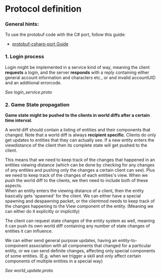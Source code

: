 # Protocol definition

### General hints:

To use the protobuf code with the C# port, follow this guide:  
* [protobuf-csharp-port Guide](https://code.google.com/p/protobuf-csharp-port/wiki/GettingStarted)

### 1. Login process

Login might be implemented in a service kind of way, meaning the client **requests** a login, and the 
server **responds** with a reply containing either general account information and characters etc.,
or and invalid accountUID and an additional errorcode.

_See login_service.proto_

### 2. Game State propagation

**Game state might be pushed to the clients in world diffs after a certain time interval.**  

A world diff should contain a listing of entities and their components that changed. Note that
a world diff is always **recipient specific**. Clients do only get updates to entities that they can actually
see. If a new entity enters the viewdistance of the client then its complete state will get pushed to the
client.  

This means that we need to keep track of the changes that happened in an entities viewing distance (which can be
done by checking for any changes of any entities and pushing only the changes a certain client can see). Plus
we need to keep track of the changes of each entities's view. When we push the world diff to the clients,
we then need to include both of these aspects.  
When an entity enters the viewing distance of a client, then the entity basically gets 'spawned' for the client.
We can either have a special spawning and despawning packet, or the clientmod needs to keep track of the changes
happening to the View component of the entity. (Meaning we can either do it explicitly or implicitly)  

The client can request state changes of the entity system as well, meaning it can push its own world diff
containing any number of state changes of entities it can influence.  

We can either send general purpose updates, having an entity-to-component association with all components that
changed for a particular entity, or we can send definite changes, affecting only special components
of some entities. (E.g. when we trigger a skill and only affect certain components of multiple entities
in a special way)

_See world_update.proto_

